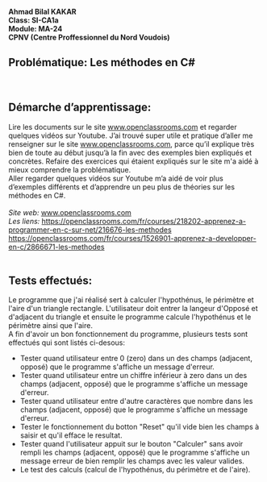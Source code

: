 __Ahmad Bilal KAKAR__ <br>
__Class: SI-CA1a__ <br>
__Module: MA-24__ <br>
__CPNV (Centre Proffessionnel du Nord Voudois)__
  
<h2>Problématique: Les méthodes en C#</h2> <br>
  
<h2>Démarche d’apprentissage:</h2> 

Lire les documents sur le site www.openclassrooms.com et regarder quelques vidéos sur Youtube.
J’ai trouvé super utile et pratique d’aller me renseigner sur le site www.openclassrooms.com, parce qu’il explique très bien de toute au début jusqu’à la fin avec des exemples bien expliqués et concrètes. Refaire des exercices qui étaient expliqués sur le site m'a aidé à mieux comprendre la problématique. <br> Aller regarder quelques vidéos sur Youtube m’a aidé de voir plus d’exemples différents et d’apprendre un peu plus de théories sur les méthodes en C#. <br><br>
_Site web:_ www.openclassrooms.com <br>
_Les liens:_ https://openclassrooms.com/fr/courses/218202-apprenez-a-programmer-en-c-sur-net/216676-les-methodes
             https://openclassrooms.com/fr/courses/1526901-apprenez-a-developper-en-c/2866671-les-methodes
<br> <br>
<h2>Tests effectués:</h2>
Le programme que j'ai réalisé sert à calculer l'hypothénus, le périmètre et l'aire d'un triangle rectangle. L'utilisateur doit entrer la langeur d'Opposé et d'adjacent du triangle et ensuite le programme calcule l'hypothénus et le périmètre ainsi que l'aire. <br>
A fin d'avoir un bon fonctionnement du programme, plusieurs tests sont effectués qui sont listés ci-desous: <br>
<ul>
  <li>Tester quand utilisateur entre 0 (zero) dans un des champs (adjacent, opposé) que le programme s'affiche un message d'erreur.</li>
  <li>Tester quand utilisateur entre un chiffre inférieur à zero dans un des champs (adjacent, opposé) que le programme s'affiche un             message d'erreur.</li>
  <li>Tester quand utilisateur entre d'autre caractères que nombre dans les champs (adjacent, opposé) que le programme s'affiche un             message d'erreur.</li>
  <li>Tester le fonctionnement du botton "Reset" qu'il vide bien les champs à saisir et qu'il efface le resultat.</li>
  <li>Tester quand l'utilisateur appuit sur le bouton "Calculer" sans avoir rempli les champs (adjacent, opposé) que le programme               s'affiche un message erreur de bien remplir les champs avec les valeur valides.</li>
  <li>Le test des calculs (calcul de l'hypothénus, du périmètre et de l'aire).</li>
</ul>
